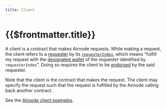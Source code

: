 ```yaml
---
title: Client
---
```


# {{$frontmatter.title}}

<!--TocHeader /-->
<TOC class="table-of-contents" :include-level="[2,3]" />

A client is a contract that makes Airnode requests. While making a request, the client refers to a [requester](requester.md) by its [`requesterIndex`](requester.md#requesterindex), which means "fulfill my request with the [designated wallet](designated-wallet.md) of the requester identified by `requesterIndex`". Doing so requires the client to be [endorsed](endorsement.md) by the said requester.

Note that the client is the contract that makes the request. The client may specify the request such that the request is fulfilled by the Airnode calling back another contract.

See the [Airnode client examples](https://github.com/api3dao/airnode-client-examples/tree/pre-alpha).
